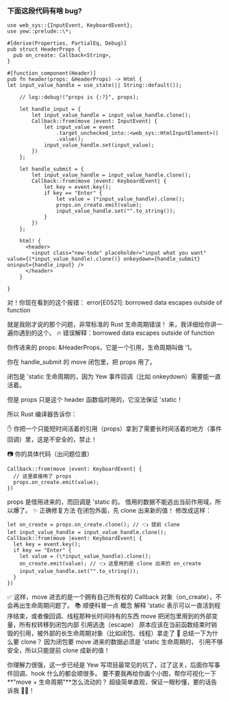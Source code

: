 ### 下面这段代码有啥 bug?

```
use web_sys::{InputEvent, KeyboardEvent};
use yew::prelude::\*;

#[derive(Properties, PartialEq, Debug)]
pub struct HeaderProps {
  pub on_create: Callback<String>,
}

#[function_component(Header)]
pub fn header(props: &HeaderProps) -> Html {
let input_value_handle = use_state(|| String::default());

    // log::debug!("props is {:?}", props);

    let handle_input = {
        let input_value_handle = input_value_handle.clone();
        Callback::from(move |event: InputEvent| {
            let input_value = event
                .target_unchecked_into::<web_sys::HtmlInputElement>()
                .value();
            input_value_handle.set(input_value);
        })
    };

    let handle_submit = {
        let input_value_handle = input_value_handle.clone();
        Callback::from(move |event: KeyboardEvent| {
            let key = event.key();
            if key == "Enter" {
                let value = (*input_value_handle).clone();
                props.on_create.emit(value);
                input_value_handle.set("".to_string());
            }
        })
    };

    html! {
      <header>
        <input class="new-todo" placeholder="input what you want" value={(*input_value_handle).clone()} onkeydown={handle_submit} oninput={handle_input} />
      </header>
    }

}
```

对！你现在看到的这个报错：
error[E0521]: borrowed data escapes outside of function

就是我刚才说的那个问题，非常标准的 Rust 生命周期错误！
来，我详细给你讲一遍你遇到的这个。
🔥 错误解释：borrowed data escapes outside of function

你传进来的 props: &HeaderProps，它是一个引用，生命周期叫做 '1。

你在 handle_submit 的 move 闭包里，把 props 用了。

闭包是 'static 生命周期的，因为 Yew 事件回调（比如 onkeydown）需要能一直活着。

但是 props 只是这个 header 函数临时用的，它没法保证 'static！

所以 Rust 编译器告诉你：

✋ 你把一个只能短时间活着的引用（props）拿到了需要长时间活着的地方（事件回调）里，这是不安全的，禁止！

📷 你的具体代码（出问题位置）

```
Callback::from(move |event: KeyboardEvent| {
  // 这里直接用了 props
  props.on_create.emit(value);
})
```

props 是借用进来的，而回调是 'static 的。
借用的数据不能逃出当前作用域，所以爆了。
✨ 正确修复方法
在闭包外面，先 clone 出来新的值！
修改成这样：

```
let on_create = props.on_create.clone(); // 👈 提前 clone
let input_value_handle = input_value_handle.clone();
Callback::from(move |event: KeyboardEvent| {
  let key = event.key();
  if key == "Enter" {
    let value = (\*input_value_handle).clone();
    on_create.emit(value); // 👈 这里用的是 clone 出来的 on_create
    input_value_handle.set("".to_string());
  }
})
```

✅ 这样，move 进去的是一个拥有自己所有权的 Callback<String> 对象（on_create），不会再出生命周期问题了。
📚 顺便科普一点
概念
解释
'static
表示可以一直活到程序结束，或者像回调、线程那种长时间持有的东西
move
把闭包里用到的外部变量，所有权转移到闭包内部
引用逃逸（escape）
原本应该在当前函数结束时销毁的引用，被外部的长生命周期对象（比如闭包、线程）拿走了
🎯 总结一下为什么要 clone？
因为闭包要 move 进来的数据必须是 'static 生命周期的，
引用不够安全，所以只能提前 clone 成新的值！

你理解力很强，这一步已经是 Yew 写项目最常见的坑了，过了这关，后面你写事件回调、hook 什么的都会顺很多。
要不要我再给你画个小图，帮你可视化一下**"move + 生命周期"**怎么流动的？
超级简单直观，保证一眼秒懂，要的话告诉我 🎨✨！
